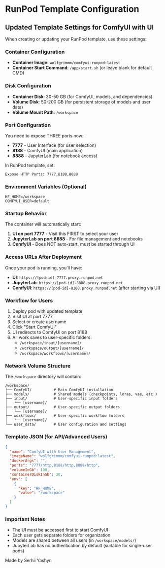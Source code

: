 # RunPod Template Configuration

## Updated Template Settings for ComfyUI with UI

When creating or updating your RunPod template, use these settings:

### Container Configuration
- **Container Image**: `wolfgrimmm/comfyui-runpod:latest`
- **Container Start Command**: `/app/start.sh` (or leave blank for default CMD)

### Disk Configuration
- **Container Disk**: 30-50 GB (for ComfyUI, models, and dependencies)
- **Volume Disk**: 50-200 GB (for persistent storage of models and user data)
- **Volume Mount Path**: `/workspace`

### Port Configuration
You need to expose THREE ports now:
- **7777** - User Interface (for user selection)
- **8188** - ComfyUI (main application)
- **8888** - JupyterLab (for notebook access)

In RunPod template, set:
```
Expose HTTP Ports: 7777,8188,8888
```

### Environment Variables (Optional)
```
HF_HOME=/workspace
COMFYUI_USER=default
```

### Startup Behavior
The container will automatically start:
1. **UI on port 7777** - Visit this FIRST to select your user
2. **JupyterLab on port 8888** - For file management and notebooks
3. **ComfyUI** - Does NOT auto-start, must be started through UI

### Access URLs After Deployment
Once your pod is running, you'll have:
- **UI**: `https://[pod-id]-7777.proxy.runpod.net`
- **JupyterLab**: `https://[pod-id]-8888.proxy.runpod.net`  
- **ComfyUI**: `https://[pod-id]-8188.proxy.runpod.net` (after starting via UI)

### Workflow for Users
1. Deploy pod with updated template
2. Visit UI at port 7777
3. Select or create username
4. Click "Start ComfyUI"
5. UI redirects to ComfyUI on port 8188
6. All work saves to user-specific folders:
   - `/workspace/input/[username]/`
   - `/workspace/output/[username]/`
   - `/workspace/workflows/[username]/`

### Network Volume Structure
The `/workspace` directory will contain:
```
/workspace/
├── ComfyUI/          # Main ComfyUI installation
├── models/           # Shared models (checkpoints, loras, vae, etc.)
├── input/            # User-specific input folders
│   └── [username]/
├── output/           # User-specific output folders
│   └── [username]/
├── workflows/        # User-specific workflow folders
│   └── [username]/
└── user_data/        # User configuration and settings
```

### Template JSON (for API/Advanced Users)
```json
{
  "name": "ComfyUI with User Management",
  "imageName": "wolfgrimmm/comfyui-runpod:latest",
  "dockerArgs": "",
  "ports": "7777/http,8188/http,8888/http",
  "volumeInGb": 100,
  "containerDiskInGb": 30,
  "env": [
    {
      "key": "HF_HOME",
      "value": "/workspace"
    }
  ]
}
```

### Important Notes
- The UI must be accessed first to start ComfyUI
- Each user gets separate folders for organization
- Models are shared between all users (in `/workspace/models/`)
- JupyterLab has no authentication by default (suitable for single-user pods)

Made by Serhii Yashyn